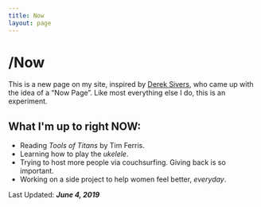 ```yaml
---
title: Now
layout: page
---
```

# /Now
This is a new page on my site, inspired by [Derek Sivers](https://sivers.org/now), who came up with the idea of a “Now Page”. Like most everything else I do, this is an experiment.

## What I'm up to right **NOW**:

* Reading *Tools of Titans* by Tim Ferris.
* Learning how to play the *ukelele*.
* Trying to host more people via couchsurfing. Giving back is so important.
* Working on a side project to help women feel better, *everyday*.

Last Updated: ***June 4, 2019***
